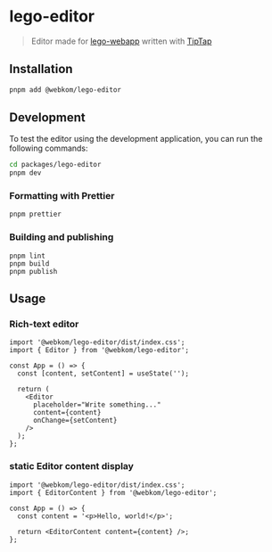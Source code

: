 # lego-editor

> Editor made for [lego-webapp](https://github.com/webkom/lego-webapp) written with [TipTap](https://tiptap.dev/docs)

## Installation

```bash
pnpm add @webkom/lego-editor
```

## Development

To test the editor using the development application, you can run the following commands:

```bash
cd packages/lego-editor
pnpm dev
```

### Formatting with Prettier

```bash
pnpm prettier
```

### Building and publishing

```
pnpm lint
pnpm build
pnpm publish
```

## Usage

### Rich-text editor

```tsx
import '@webkom/lego-editor/dist/index.css';
import { Editor } from '@webkom/lego-editor';

const App = () => {
  const [content, setContent] = useState('');

  return (
    <Editor
      placeholder="Write something..."
      content={content}
      onChange={setContent}
    />
  );
};
```

### static Editor content display

```tsx
import '@webkom/lego-editor/dist/index.css';
import { EditorContent } from '@webkom/lego-editor';

const App = () => {
  const content = '<p>Hello, world!</p>';

  return <EditorContent content={content} />;
};
```
